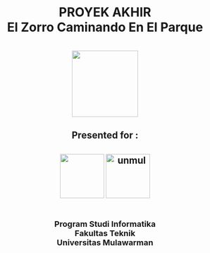 <div align="center">
    <h1>PROYEK AKHIR<br><b>El Zorro Caminando En El Parque</b></h1><br>
    <div>
        <a>
            <img src="Images/unmul.png" height="150">
        </a>
        <p><h2>Presented for :<h2></p>
        <a>
            <img src="Images/ascii.png" height="100">
        </a>
        <a>
            <img src="Images/labif.png" alt="unmul" height="100">
        </a><br><br>
        <div align="center">
            <p style="font-size: 18px;">
                Program Studi Informatika<br>
                Fakultas Teknik<br>
                Universitas Mulawarman
            </p>
        </div>
    </div>
</div>

